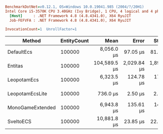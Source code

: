 ``` ini

BenchmarkDotNet=v0.12.1, OS=Windows 10.0.19041.985 (2004/?/20H1)
Intel Core i5-3570K CPU 3.40GHz (Ivy Bridge), 1 CPU, 4 logical and 4 physical cores
  [Host]     : .NET Framework 4.8 (4.8.4341.0), X64 RyuJIT
  Job-FEFVFA : .NET Framework 4.8 (4.8.4341.0), X64 RyuJIT

InvocationCount=1  UnrollFactor=1  

```
|           Method | EntityCount |         Mean |       Error |      StdDev | Ratio | RatioSD |     Gen 0 |     Gen 1 |     Gen 2 |  Allocated |
|----------------- |------------ |-------------:|------------:|------------:|------:|--------:|----------:|----------:|----------:|-----------:|
|       DefaultEcs |      100000 |   8,056.0 μs |    97.05 μs |    81.04 μs |  1.00 |    0.00 | 2000.0000 | 1000.0000 | 1000.0000 |  7408984 B |
|          Entitas |      100000 | 104,589.5 μs | 2,029.84 μs | 1,898.71 μs | 12.96 |    0.31 | 9000.0000 | 4000.0000 | 1000.0000 | 54984216 B |
|      LeopotamEcs |      100000 |   6,323.5 μs |   124.78 μs |   170.80 μs |  0.79 |    0.02 | 1000.0000 |         - |         - | 12987856 B |
|  LeopotamEcsLite |      100000 |     736.0 μs |     2.50 μs |     2.09 μs |  0.09 |    0.00 |         - |         - |         - |  1048840 B |
| MonoGameExtended |      100000 |   6,943.8 μs |   135.61 μs |   145.10 μs |  0.86 |    0.01 | 1000.0000 | 1000.0000 | 1000.0000 | 10068016 B |
|        SveltoECS |      100000 |  10,881.8 μs |    23.85 μs |    22.31 μs |  1.35 |    0.01 |         - |         - |         - |          - |
